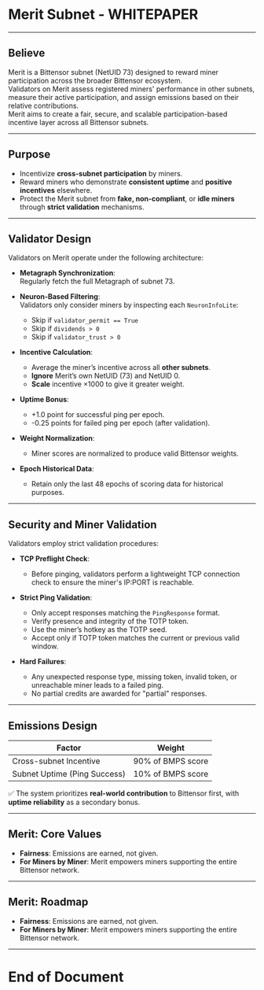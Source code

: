 # Merit Subnet - WHITEPAPER

---

## Believe

Merit is a Bittensor subnet (NetUID 73) designed to reward miner participation across the broader Bittensor ecosystem.  
Validators on Merit assess registered miners' performance in other subnets, measure their active participation, and assign emissions based on their relative contributions.  
Merit aims to create a fair, secure, and scalable participation-based incentive layer across all Bittensor subnets.

---

## Purpose

- Incentivize **cross-subnet participation** by miners.
- Reward miners who demonstrate **consistent uptime** and **positive incentives** elsewhere.
- Protect the Merit subnet from **fake, non-compliant**, or **idle miners** through **strict validation** mechanisms.

---

## Validator Design

Validators on Merit operate under the following architecture:

- **Metagraph Synchronization**:  
  Regularly fetch the full Metagraph of subnet 73.
  
- **Neuron-Based Filtering**:  
  Validators only consider miners by inspecting each `NeuronInfoLite`:
  - Skip if `validator_permit == True`
  - Skip if `dividends > 0`
  - Skip if `validator_trust > 0`
  
- **Incentive Calculation**:
  - Average the miner’s incentive across all **other subnets**.
  - **Ignore** Merit’s own NetUID (73) and NetUID 0.
  - **Scale** incentive ×1000 to give it greater weight.
  
- **Uptime Bonus**:
  - +1.0 point for successful ping per epoch.
  - -0.25 points for failed ping per epoch (after validation).
  
- **Weight Normalization**:
  - Miner scores are normalized to produce valid Bittensor weights.

- **Epoch Historical Data**:
  - Retain only the last 48 epochs of scoring data for historical purposes.

---

## Security and Miner Validation

Validators employ strict validation procedures:

- **TCP Preflight Check**:
  - Before pinging, validators perform a lightweight TCP connection check to ensure the miner's IP:PORT is reachable.
  
- **Strict Ping Validation**:
  - Only accept responses matching the `PingResponse` format.
  - Verify presence and integrity of the TOTP token.
  - Use the miner’s hotkey as the TOTP seed.
  - Accept only if TOTP token matches the current or previous valid window.
  
- **Hard Failures**:
  - Any unexpected response type, missing token, invalid token, or unreachable miner leads to a failed ping.
  - No partial credits are awarded for "partial" responses.

---

## Emissions Design

| Factor | Weight |
|--------|--------|
| Cross-subnet Incentive | 90% of BMPS score |
| Subnet Uptime (Ping Success) | 10% of BMPS score |

✅ The system prioritizes **real-world contribution** to Bittensor first, with **uptime reliability** as a secondary bonus.

---
## Merit: Core Values

- **Fairness**: Emissions are earned, not given.
- **For Miners by Miner**: Merit empowers miners supporting the entire Bittensor network.

---
## Merit: Roadmap
- **Fairness**: Emissions are earned, not given.
- **For Miners by Miner**: Merit empowers miners supporting the entire Bittensor network.

---
# End of Document
